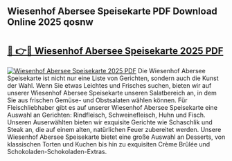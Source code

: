 ## Wiesenhof Abersee Speisekarte PDF Download Online 2025 qosnw

# <h2><a href="http://gc72fy2.nevu.top/?p=Wiesenhof+Abersee+Speisekarte">🔗 👉🔴 Wiesenhof Abersee Speisekarte 2025 PDF</a></h2>

[![Wiesenhof Abersee Speisekarte 2025 PDF](https://i.imgur.com/dBaPXMq.png)](http://gc72fy2.nevu.top/?p=Wiesenhof+Abersee+Speisekarte)
Die Wiesenhof Abersee Speisekarte ist nicht nur eine Liste von Gerichten, sondern auch die Kunst der Wahl. Wenn Sie etwas Leichtes und Frisches suchen, bieten wir auf unserer Wiesenhof Abersee Speisekarte unseren Salatbereich an, in dem Sie aus frischen Gemüse- und Obstsalaten wählen können. Für Fleischliebhaber gibt es auf unserer Wiesenhof Abersee Speisekarte eine Auswahl an Gerichten: Rindfleisch, Schweinefleisch, Huhn und Fisch. Unseren Auserwählten bieten wir exquisite Gerichte wie Schaschlik und Steak an, die auf einem alten, natürlichen Feuer zubereitet werden. Unsere Wiesenhof Abersee Speisekarte bietet eine große Auswahl an Desserts, von klassischen Torten und Kuchen bis hin zu exquisiten Crème Brûlée und Schokoladen-Schokoladen-Extras.

